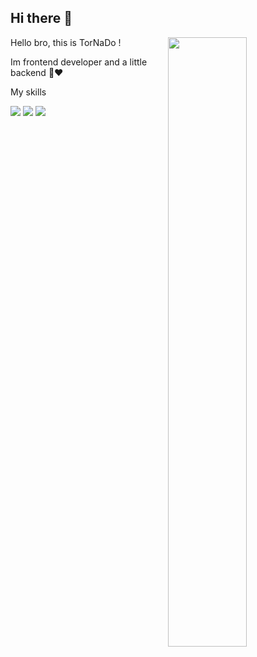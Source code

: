 ## Hi there 👋
<div>
  <img align="right" width="50%" src="https://mir-s3-cdn-cf.behance.net/project_modules/hd/06f21a161921919.63cd7887d0a70.gif" />
  <p width="50%" align="left">Hello bro, this is TorNaDo !</p>
  <p width="50%">Im frontend developer and a little backend 🤏❤️</p>
  <P width="50%">My skills</P>
  <img  src="https://skillicons.dev/icons?i=html,css,bootstrap,tailwind,js,react,mui" />
  <img src="https://skillicons.dev/icons?i=nextjs,ts,npm,git,github,figma" />
  <img src="https://skillicons.dev/icons?i=nodejs,express,mysql,mongo,postman" />
</div>
